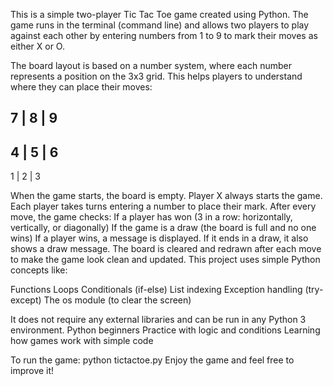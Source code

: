 This is a simple two-player Tic Tac Toe game created using Python. The game runs in the terminal (command line) and allows two players to play against each other by entering numbers from 1 to 9 to mark their moves as either X or O.

The board layout is based on a number system, where each number represents a position on the 3x3 grid. This helps players to understand where they can place their moves:

7 | 8 | 9
---------
4 | 5 | 6
---------
1 | 2 | 3

When the game starts, the board is empty. Player X always starts the game. Each player takes turns entering a number to place their mark. After every move, the game checks:
If a player has won (3 in a row: horizontally, vertically, or diagonally)
If the game is a draw (the board is full and no one wins)
If a player wins, a message is displayed. If it ends in a draw, it also shows a draw message. The board is cleared and redrawn after each move to make the game look clean and updated.
This project uses simple Python concepts like:

Functions
Loops
Conditionals (if-else)
List indexing
Exception handling (try-except)
The os module (to clear the screen)

It does not require any external libraries and can be run in any Python 3 environment.
Python beginners
Practice with logic and conditions
Learning how games work with simple code

To run the game:
python tictactoe.py
Enjoy the game and feel free to improve it!
